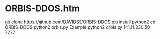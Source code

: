 # ORBIS-DDOS.htm
git clone https://github.com/DAVIDSS/ORBIS-DDOS
pip install python2
cd ORBIS-DDOS
python2 orbis.py
Example python2 orbis.py 141.11.230.50 7777
